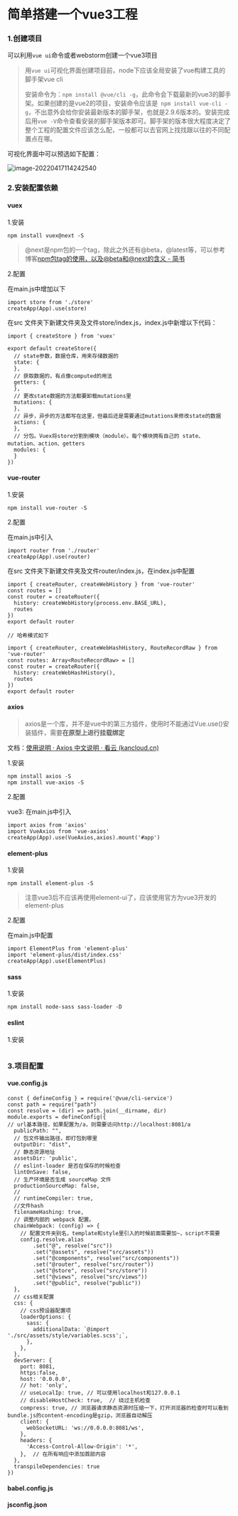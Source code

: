 # 简单搭建一个vue3工程

### 1.创建项目

可以利用`vue ui`命令或者webstorm创建一个vue3项目

> 用`vue ui`可视化界面创建项目前，node下应该全局安装了vue构建工具的脚手架vue cli
>
> 安装命令为：`npm install @vue/cli -g`，此命令会下载最新的vue3的脚手架。如果创建的是vue2的项目，安装命令应该是` npm install vue-cli -g`，不出意外会给你安装最新版本的脚手架，也就是2.9.6版本的。安装完成后用`vue -V`命令查看安装的脚手架版本即可。脚手架的版本很大程度决定了整个工程的配置文件应该怎么配，一般都可以去官网上找找跟以往的不同配置点在哪。

可视化界面中可以预选如下配置：

![image-20220417114242540](https://picture-bucket-1306212000.cos.ap-nanjing.myqcloud.com/markdown/202204171142604.png)

### 2.安装配置依赖

#### vuex

1.安装

~~~
npm install vuex@next -S
~~~

> @next是npm包的一个tag，除此之外还有@beta，@latest等，可以参考博客[npm包tag的使用，以及@beta和@next的含义 - 简书 ](https://www.jianshu.com/p/c45f4eca98de)

2.配置

在main.js中增加以下

~~~
import store from './store'
createApp(App).use(store)
~~~

在src 文件夹下新建文件夹及文件store/index.js，index.js中新增以下代码：

~~~
import { createStore } from 'vuex'

export default createStore({
  // state参数，数据仓库，用来存储数据的
  state: {
  },
  // 获取数据的，有点像computed的用法
  getters: {
  },
  // 更改state数据的方法都要卸载mutations里
  mutations: {
  },
  // 异步，异步的方法都写在这里，但最后还是需要通过mutations来修改state的数据
  actions: {
  },
  // 分包。Vuex将store分割到模块（module）。每个模块拥有自己的 state、mutation、action、getters
  modules: {
  }
})
~~~

#### vue-router

1.安装

~~~
npm install vue-router -S
~~~

2.配置

在main.js中引入

~~~
import router from './router'
createApp(App).use(router)
~~~

在src 文件夹下新建文件夹及文件router/index.js，在index.js中配置

~~~
import { createRouter, createWebHistory } from 'vue-router'
const routes = []
const router = createRouter({
  history: createWebHistory(process.env.BASE_URL),
  routes
})
export default router

// 哈希模式如下

import { createRouter, createWebHashHistory, RouteRecordRaw } from 'vue-router'
const routes: Array<RouteRecordRaw> = []
const router = createRouter({
  history: createWebHashHistory(),
  routes
})
export default router
~~~

#### axios

> axios是一个库，并不是vue中的第三方插件，使用时不能通过Vue.use()安装插件，需要**在原型上进行挂载绑定**

文档：[使用说明 · Axios 中文说明 · 看云 (kancloud.cn)](https://www.kancloud.cn/yunye/axios/234845)

1.安装

~~~
npm install axios -S
npm install vue-axios -S
~~~

2.配置

vue3: 在main.js中引入

~~~
import axios from 'axios'
import VueAxios from 'vue-axios'
createApp(App).use(VueAxios,axios).mount('#app')
~~~

#### element-plus

1.安装

~~~
npm install element-plus -S
~~~

> 注意vue3后不应该再使用element-ui了，应该使用官方为vue3开发的element-plus

2.配置

在main.js中配置

~~~
import ElementPlus from 'element-plus'
import 'element-plus/dist/index.css'
createApp(App).use(ElementPlus)
~~~

#### sass

1.安装

~~~
npm install node-sass sass-loader -D
~~~



#### eslint

1.安装

~~~

~~~

### 3.项目配置

#### vue.config.js

~~~
const { defineConfig } = require('@vue/cli-service')
const path = require("path")
const resolve = (dir) => path.join(__dirname, dir)
module.exports = defineConfig({
// url基本路径，如果配置为/a，则需要访问http://localhost:8081/a
  publicPath: "",
  // 包文件输出路径，即打包到哪里
  outputDir: "dist",
  // 静态资源地址
  assetsDir: 'public',
  // eslint-loader 是否在保存的时候检查
  lintOnSave: false,
  // 生产环境是否生成 sourceMap 文件
  productionSourceMap: false,
  //
  // runtimeCompiler: true,
  //文件hash
  filenameHashing: true,
  // 调整内部的 webpack 配置。
  chainWebpack: (config) => {
    // 配置文件夹别名，template和style里引入的时候前面需要加~，script不需要
    config.resolve.alias
        .set("@", resolve("src"))
        .set("@assets", resolve("src/assets"))
        .set("@components", resolve("src/components"))
        .set("@router", resolve("src/router"))
        .set("@store", resolve("src/store"))
        .set("@views", resolve("src/views"))
        .set("@public", resolve("public"))
  },
  // css相关配置
  css: {
    // css预设器配置项
    loaderOptions: {
      sass: {
        additionalData: `@import './src/assets/style/variables.scss';`,
      },
    },
  },
  devServer: {
    port: 8081,
    https:false,
    host: '0.0.0.0',
    // hot: 'only',
    // useLocalIp: true, // 可以使用localhost和127.0.0.1
    // disableHostCheck: true,  // 绕过主机检查
    compress: true, // 浏览器请求静态资源时压缩一下，打开浏览器的检查时可以看到bundle.js的content-encoding是gzip，浏览器自动解压
    client: {
      webSocketURL: 'ws://0.0.0.0:8081/ws',
    },
    headers: {
      'Access-Control-Allow-Origin': '*',
    },  // 在所有响应中添加首部内容
  },
  transpileDependencies: true
})

~~~

#### babel.config.js



#### jsconfig.json

